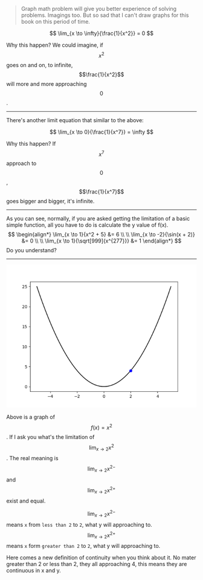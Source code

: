 > Graph math problem will give you better experience of solving problems. Imagings too.
But so sad that I can't draw graphs for this book on this period of time.

$$
\lim_{x \to \infty}{\frac{1}{x^2}} = 0
$$

Why this happen? We could imagine, if $$x^2$$ goes on and on, to infinite, $$\frac{1}{x^2}$$ will more and more approaching $$0$$.
___

There's another limit equation that similar to the above:

$$
\lim_{x \to 0}{\frac{1}{x^7}} = \infty
$$

Why this happen? If $$x^7$$ approach to $$0$$, $$\frac{1}{x^7}$$ goes bigger and bigger, it's infinite.

___

As you can see, normally, if you are asked getting the limitation of a basic simple function, all you have to do is calculate the y value of f(x).
$$
\begin{align*}
\lim_{x \to 1}{x^2 + 5} &= 6
\\ \\
\lim_{x \to -2}{\sin(x + 2)} &= 0
\\ \\
\lim_{x \to 1}{\sqrt[999]{x^{277}}} &= 1
\end{align*}
$$
Do you understand?
___

![](/assets/x^2.png)

Above is a graph of $$f(x) = x^2$$.
If I ask you what's the limitation of $$\lim_{x \to 2}{x^2}$$. The real meaning is $$\lim_{x \to 2}{{x^2}^-}$$ and $$\lim_{x \to 2}{{x^2}^+}$$ exist and equal.

$$\lim_{x \to 2}{{x^2}^-}$$ means `x` from `less than 2` to `2`, what y will approaching to.
$$\lim_{x \to 2}{{x^2}^+}$$ means `x` form `greater than 2` to `2`, what y will approaching to.

Here comes a new definition of continuity when you think about it.
No mater greater than 2 or less than 2, they all approaching 4, this means they are continuous in x and y.